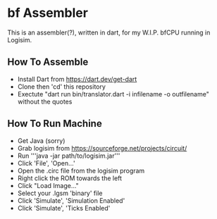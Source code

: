 # bf Assembler
This is an assembler(?), written in dart, for my W.I.P. bfCPU running in Logisim.

## How To Assemble
- Install Dart from https://dart.dev/get-dart
- Clone then 'cd' this repository
- Exectute "dart run bin/translator.dart -i infilename -o outfilename" without the quotes


## How To Run Machine
- Get Java (sorry)
- Grab logisim from https://sourceforge.net/projects/circuit/
- Run '''java -jar path/to/logisim.jar'''
- Click 'File', 'Open...'
- Open the .circ file from the logisim program
- Right click the ROM towards the left
- Click "Load Image..."
- Select your .lgsm 'binary' file
- Click 'Simulate', 'Simulation Enabled'
- Click 'Simulate', 'Ticks Enabled'
